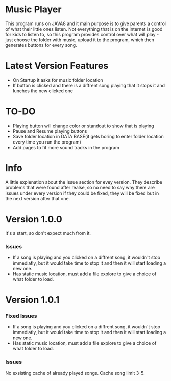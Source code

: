 # Music Player 
This program runs on JAVA8 and it main purpose is to give parents a control of what their little ones listen. Not everything that is on the internet is good for kids to listen to, so this program provides control over what will play -  just choose the folder with music, upload it to the program, which then generates buttons for every song.

# Latest Version Features
- On Startup it asks for music folder location
- If button is clicked and there is a diffrent song playing that it stops it and lunches the new clicked one

# TO-DO
- Playing button will change color or standout to show that is playing
- Pause and Resume playing buttons
- Save folder location in DATA BASE(it gets boring to enter folder location every time you run the program)
- Add pages to fit more sound tracks in the program

# Info
A little explenation about the Issue section for evey version. They describe problems that were found after realse, so no need to say why there are issues under every version if they could be fixed, they will be fixed but in the next version after that one.

# Version 1.0.0
It's a start, so don't expect much from it.
<h3><b>Issues</b></h3>
<ul>
 <li><a>If a song is playing and you clicked on a diffrent song, it wouldn't stop immediatly, but it would take time to stop it and then it will start loading a new one.</a></li>
 <li><a>Has static music location, must add a file explore to give a choice of what folder to load.</a></li>
</ul>

# Version 1.0.1
<h3>Fixed Issues</h3>
<ul>
 <li>If a song is playing and you clicked on a diffrent song, it wouldn't stop immediatly, but it would take time to stop it and then it will start loading a new one.</li>
 <li>Has static music location, must add a file explore to give a choice of what folder to load.</li>
</ul>
 <h3><b>Issues</b></h3>
 No exsisting cache of already played songs. Cache song limit 3-5.
